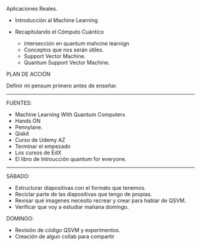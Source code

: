 


Aplicaciones Reales.

- Introducción al Machine Learning 
- Recapitulando el Cómputo Cuántico

    - intersección en quantum mahcine learnign
    - Conceptos que nos serán útiles.
    - Support Vector Machine.
    - Quantum Support Vector Machine.





PLAN DE ACCIÓN 

Definir mi pensum primero antes de enseñar.
_______________________________________________
FUENTES:
  - Machine Learning With Quantum Computers
  - Hands ON
  - Pennylane.
  - Qiskit
  - Curso de Udemy AZ
  - Terminar el empezado
  - Los cursos de EdX
  - El libro de Introucción quantum for everyone.
________________________________________________

SÁBADO:

- Estructurar diapositivas con el formato que tenemos.
- Reciclar parte de las diapositivas que tengo de propias.
- Revisar qué imagenes necesito recrear y crear para hablar de QSVM. 
- Verificar que voy a estudiar mañana domingo.
  

DOMINGO:
 - Revisión de código QSVM y experimentos.
 - Creación de algun collab para compartir 

